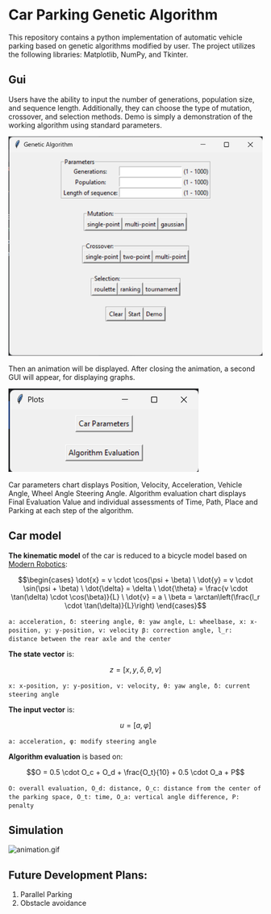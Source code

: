 # Car Parking Genetic Algorithm
This repository contains a python implementation of automatic vehicle parking based on genetic algorithms modified by user.
The project utilizes the following libraries: Matplotlib, NumPy, and Tkinter.

## Gui

Users have the ability to input the number of generations, population size, and sequence length. 
Additionally, they can choose the type of mutation, crossover, and selection methods. 
Demo is simply a demonstration of the working algorithm using standard parameters.

![gui.png](img%2Fgui.png)

Then an animation will be displayed. 
After closing the animation, a second GUI will appear, for displaying graphs.

![gui2.png](img%2Fgui2.png)

Car parameters chart displays Position, Velocity, Acceleration, Vehicle Angle, Wheel Angle Steering Angle.
Algorithm evaluation chart displays Final Evaluation Value and individual assessments of Time, Path, Place and Parking at each step of the algorithm.

## Car model
**The kinematic model** of the car is reduced to a bicycle model based on [Modern Robotics](https://www.google.com/books?hl=pl&lr=&id=5NzFDgAAQBAJ&oi=fnd&pg=PR11&dq=Modern+Robotics:+Mechanics,+Planning,+and+Control.+Cambridge+University&ots=qsIj_Zo1Ok&sig=6JGaOpg92ovUrMC5EKNKVRw8mQo):

```math
\begin{cases}
\dot{x} = v \cdot \cos(\psi + \beta) \
\dot{y} = v \cdot \sin(\psi + \beta) \
\dot{\delta} = \delta \
\dot{\theta} = \frac{v \cdot \tan(\delta) \cdot \cos(\beta)}{L} \
\dot{v} = a \
\beta = \arctan\left(\frac{l_r \cdot \tan(\delta)}{L}\right)
\end{cases}
```
```a: acceleration, δ: steering angle, θ: yaw angle, L: wheelbase, x: x-position, y: y-position, v: velocity β: correction angle, l_r: distance between the rear axle and the center```

**The state vector** is:
```math
z=[x,y,δ,θ,v]
```
```x: x-position, y: y-position, v: velocity, θ: yaw angle, δ: current steering angle```

**The input vector** is:
```math
u=[a, φ]
```
```a: acceleration, φ: modify steering angle```

**Algorithm evaluation** is based on:
```math
O = 0.5 \cdot O_c + O_d + \frac{O_t}{10} + 0.5 \cdot O_a + P
```
```O: overall evaluation, O_d: distance, O_c: distance from the center of the parking space, O_t: time, O_a: vertical angle difference, P: penalty```

## Simulation

![animation.gif](img%2Fanimation.gif)

## Future Development Plans:

1. Parallel Parking
2. Obstacle avoidance






